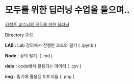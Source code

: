 # 모두를 위한 딥러닝 수업을 들으며..

[김성훈 교수님의 모두를 위한 딥러닝](https://hunkim.github.io/ml/)

Directory 구성

__LAB__ : Lab 강의에서 진행한 코드와 필기 ( .ipynb )

__Node__ : 강의 필기. ( .md )

__data__ : code에서 활용되는 데이터 ( .csv )

__img__ : 필기에 활용된 이미지들 ( .png )